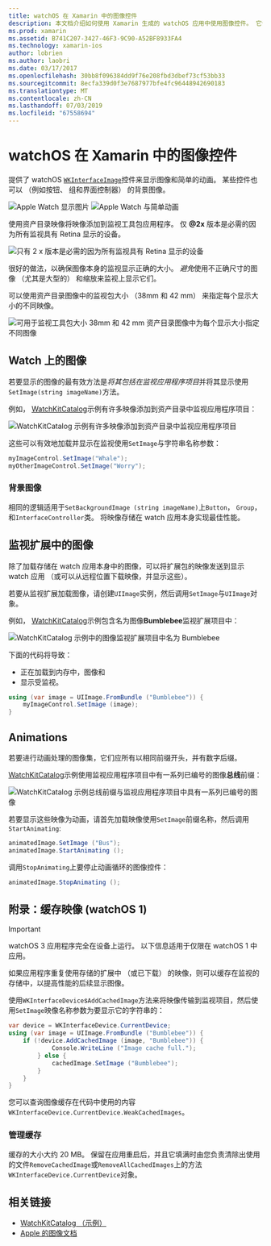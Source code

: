 ```yaml
---
title: watchOS 在 Xamarin 中的图像控件
description: 本文档介绍如何使用 Xamarin 生成的 watchOS 应用中使用图像控件。 它讨论了 WKInterfaceImage 控件，SetImage 方法，将映像添加到监视扩展、 动画和的详细信息。
ms.prod: xamarin
ms.assetid: B741C207-3427-46F3-9C90-A52BF8933FA4
ms.technology: xamarin-ios
author: lobrien
ms.author: laobri
ms.date: 03/17/2017
ms.openlocfilehash: 30bb8f096384dd9f76e208fbd3dbef73cf53bb33
ms.sourcegitcommit: 8ecfa339d0f3e7687977bfe4fc96448942690183
ms.translationtype: MT
ms.contentlocale: zh-CN
ms.lasthandoff: 07/03/2019
ms.locfileid: "67558694"
---
```

# <a name="watchos-image-controls-in-xamarin"></a>watchOS 在 Xamarin 中的图像控件

提供了 watchOS [`WKInterfaceImage`](xref:WatchKit.WKInterfaceImage)控件来显示图像和简单的动画。 某些控件也可以 （例如按钮、 组和界面控制器） 的背景图像。

![](image-images/image-walkway.png "Apple Watch 显示图片") ![](image-images/image-animation.png "Apple Watch 与简单动画")
<!-- watch image courtesy of http://infinitapps.com/bezel/ -->

使用资产目录映像将映像添加到监视工具包应用程序。
仅 **@2x** 版本是必需的因为所有监视具有 Retina 显示的设备。

![](image-images/asset-universal-sml.png "只有 2 x 版本是必需的因为所有监视具有 Retina 显示的设备")

很好的做法，以确保图像本身的监视显示正确的大小。 *避免*使用不正确尺寸的图像 （尤其是大型的） 和缩放来监视上显示它们。

可以使用资产目录图像中的监视包大小 （38mm 和 42 mm） 来指定每个显示大小的不同映像。

![](image-images/asset-watch-sml.png "可用于监视工具包大小 38mm 和 42 mm 资产目录图像中为每个显示大小指定不同图像")


## <a name="images-on-the-watch"></a>Watch 上的图像

若要显示的图像的最有效方法是*将其包括在监视应用程序项目*并将其显示使用`SetImage(string imageName)`方法。

例如， [WatchKitCatalog](https://developer.xamarin.com/samples/WatchKitCatalog/)示例有许多映像添加到资产目录中监视应用程序项目：

![](image-images/asset-whale-sml.png "WatchKitCatalog 示例有许多映像添加到资产目录中监视应用程序项目")

这些可以有效地加载并显示在监视使用`SetImage`与字符串名称参数：

```csharp
myImageControl.SetImage("Whale");
myOtherImageControl.SetImage("Worry");
```

### <a name="background-images"></a>背景图像

相同的逻辑适用于`SetBackgroundImage (string imageName)`上`Button`， `Group`，和`InterfaceController`类。 将映像存储在 watch 应用本身实现最佳性能。


## <a name="images-in-the-watch-extension"></a>监视扩展中的图像

除了加载存储在 watch 应用本身中的图像，可以将扩展包的映像发送到显示 watch 应用 （或可以从远程位置下载映像，并显示这些）。

若要从监视扩展加载图像，请创建`UIImage`实例，然后调用`SetImage`与`UIImage`对象。

例如， [WatchKitCatalog](https://developer.xamarin.com/samples/monotouch/watchOS/WatchKitCatalog/)示例包含名为图像**Bumblebee**监视扩展项目中：

![](image-images/asset-bumblebee-sml.png "WatchKitCatalog 示例中的图像监视扩展项目中名为 Bumblebee")

下面的代码将导致：

- 正在加载到内存中，图像和
- 显示受监视。

```csharp
using (var image = UIImage.FromBundle ("Bumblebee")) {
    myImageControl.SetImage (image);
}
```


## <a name="animations"></a>Animations

若要进行动画处理的图像集，它们应所有以相同前缀开头，并有数字后缀。

[WatchKitCatalog](https://developer.xamarin.com/samples/monotouch/watchOS/WatchKitCatalog/)示例使用监视应用程序项目中有一系列已编号的图像**总线**前缀：

![](image-images/asset-bus-animation-sml.png "WatchKitCatalog 示例总线前缀与监视应用程序项目中具有一系列已编号的图像")

若要显示这些映像为动画，请首先加载映像使用`SetImage`前缀名称，然后调用`StartAnimating`:

```csharp
animatedImage.SetImage ("Bus");
animatedImage.StartAnimating ();
```

调用`StopAnimating`上要停止动画循环的图像控件：

```csharp
animatedImage.StopAnimating ();
```


<a name="cache" />

## <a name="appendix-caching-images-watchos-1"></a>附录：缓存映像 (watchOS 1)

> [!IMPORTANT]
> watchOS 3 应用程序完全在设备上运行。 以下信息适用于仅限在 watchOS 1 中应用。

如果应用程序重复使用存储的扩展中 （或已下载） 的映像，则可以缓存在监视的存储中，以提高性能的后续显示图像。

使用`WKInterfaceDevice`s`AddCachedImage`方法来将映像传输到监视项目，然后使用`SetImage`映像名称参数为要显示它的字符串的：

```csharp
var device = WKInterfaceDevice.CurrentDevice;
using (var image = UIImage.FromBundle ("Bumblebee")) {
    if (!device.AddCachedImage (image, "Bumblebee")) {
            Console.WriteLine ("Image cache full.");
        } else {
            cachedImage.SetImage ("Bumblebee");
        }
    }
}
```

您可以查询图像缓存在代码中使用的内容`WKInterfaceDevice.CurrentDevice.WeakCachedImages`。


### <a name="managing-the-cache"></a>管理缓存

缓存的大小大约 20 MB。 保留在应用重启后，并且它填满时由您负责清除出使用的文件`RemoveCachedImage`或`RemoveAllCachedImages`上的方法`WKInterfaceDevice.CurrentDevice`对象。



## <a name="related-links"></a>相关链接

- [WatchKitCatalog （示例）](https://developer.xamarin.com/samples/monotouch/watchOS/WatchKitCatalog/)
- [Apple 的图像文档](https://developer.apple.com/documentation/watchkit/wkinterfaceimage)
